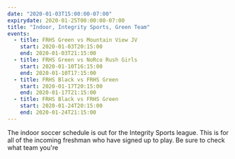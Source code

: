 ```yaml
---
date: "2020-01-03T15:00:00-07:00"
expirydate: 2020-01-25T00:00:00-07:00
title: "Indoor, Integrity Sports, Green Team"
events:
  - title: FRHS Green vs Mountain View JV
    start: 2020-01-03T20:15:00
    end: 2020-01-03T21:15:00
  - title: FRHS Green vs NoRco Rush Girls
    start: 2020-01-10T16:15:00
    end: 2020-01-10T17:15:00
  - title: FRHS Black vs FRHS Green
    start: 2020-01-17T20:15:00
    end: 2020-01-17T21:15:00
  - title: FRHS Black vs FRHS Green
    start: 2020-01-24T20:15:00
    end: 2020-01-24T21:15:00
---
```


The indoor soccer schedule is out for the Integrity Sports league. This is for
all of the incoming freshman who have signed up to play. Be sure to check what
team you're
